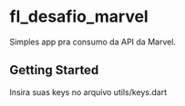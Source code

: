 # fl_desafio_marvel

Simples app pra consumo da API da Marvel.

## Getting Started

Insira suas keys no arquivo utils/keys.dart
